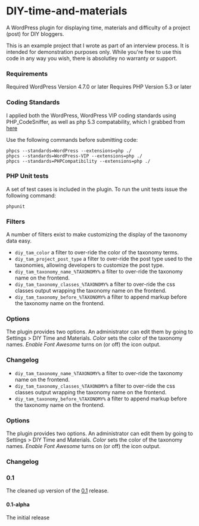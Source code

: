 # DIY-time-and-materials
A WordPress plugin for displaying time, materials and difficulty of a project (post) for DIY bloggers.

This is an example project that I wrote as part of an interview process. It is intended for demonstration purposes only. While you're free to use this code in any way you wish, there is absolutley no warranty or support.

### Requirements
Required WordPress Version 4.7.0 or later
Requires PHP Version 5.3 or later

### Coding Standards
I applied both the WordPress, WordPress VIP coding standards using PHP_CodeSniffer, as well as php 5.3 compatability, which I grabbed from [here](https://github.com/wimg/PHP53Compat_CodeSniffer)

Use the following commands before submitting code:
```
phpcs --standards=WordPress --extensions=php ./
phpcs --standards=WordPress-VIP --extensions=php ./
phpcs --standards=PHPCompatibility --extensions=php ./
```

### PHP Unit tests
A set of test cases is included in the plugin. To run the unit tests issue the following command:
```
phpunit
```

### Filters
A number of filters exist to make customizing the display of the taxonomy data easy.
* `diy_tam_color` a filter to over-ride the color of the taxonomy terms.
* `diy_tam_project_post_type` a filter to over-ride the post type used to the taxonomies, allowing developers to customize the post type.
* `diy_tam_taxonomy_name_%TAXONOMY%` a filter to over-ride the taxonomy name on the frontend.
* `diy_tam_taxonomy_classes_%TAXONOMY%` a filter to over-ride the css classes output wrapping the taxonomy name on the frontend.
* `diy_tam_taxonomy_before_%TAXONOMY%` a filter to append markup before the taxonomy name on the frontend.

### Options
The plugin provides two options. An administrator can edit them by going to Settings > DIY Time and Materials. _Color_ sets the color of the taxonomy names. _Enable Font Awesome_ turns on (or off) the icon output.

### Changelog

* `diy_tam_taxonomy_name_%TAXONOMY%` a filter to over-ride the taxonomy name on the frontend.
* `diy_tam_taxonomy_classes_%TAXONOMY%` a filter to over-ride the css classes output wrapping the taxonomy name on the frontend.
* `diy_tam_taxonomy_before_%TAXONOMY%` a filter to append markup before the taxonomy name on the frontend.

### Options
The plugin provides two options. An administrator can edit them by going to Settings > DIY Time and Materials. _Color_ sets the color of the taxonomy names. _Enable Font Awesome_ turns on (or off) the icon output.

### Changelog

### 0.1
The cleaned up version of the [0.1](https://github.com/rfair404/DIY-time-and-materials/releases/tag/0.1) release.
#### 0.1-alpha
The initial release